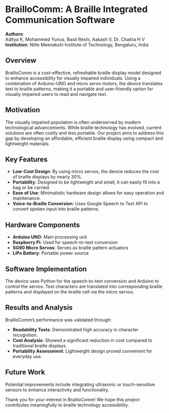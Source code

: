 # BrailloComm: A Braille Integrated Communication Software

**Authors**:  
Aditya K, Mohammed Yunus, Basit Reshi, Aakash V, Dr. Chaitra H V  
**Institution**: Nitte Meenakshi Institute of Technology, Bengaluru, India  

## Overview

BrailloComm is a cost-effective, refreshable braille display model designed to enhance accessibility for visually impaired individuals. Using a combination of Arduino-UNO and micro servo motors, the device translates text to braille patterns, making it a portable and user-friendly option for visually impaired users to read and navigate text. 

## Motivation

The visually impaired population is often underserved by modern technological advancements. While braille technology has evolved, current solutions are often costly and less portable. Our project aims to address this gap by developing an affordable, efficient braille display using compact and lightweight materials.

## Key Features

- **Low-Cost Design**: By using micro servos, the device reduces the cost of braille displays by nearly 30%.
- **Portability**: Designed to be lightweight and small, it can easily fit into a bag or be carried.
- **Ease of Use**: Minimalistic hardware design allows for easy operation and maintenance.
- **Voice-to-Braille Conversion**: Uses Google Speech to Text API to convert spoken input into braille patterns.

## Hardware Components

- **Arduino UNO**: Main processing unit
- **Raspberry Pi**: Used for speech-to-text conversion
- **SG90 Micro Servos**: Serves as braille pattern actuators
- **LiPo Battery**: Portable power source

## Software Implementation

The device uses Python for the speech-to-text conversion and Arduino to control the servos. Text characters are translated into corresponding braille patterns and displayed on the braille cell via the micro servos.

## Results and Analysis

BrailloComm’s performance was validated through:
- **Readability Tests**: Demonstrated high accuracy in character recognition.
- **Cost Analysis**: Showed a significant reduction in cost compared to traditional braille displays.
- **Portability Assessment**: Lightweight design proved convenient for everyday use.

## Future Work

Potential improvements include integrating ultrasonic or touch-sensitive sensors to enhance interactivity and functionality.


Thank you for your interest in BrailloComm! We hope this project contributes meaningfully to braille technology accessibility.
